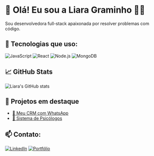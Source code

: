 # 👋 Olá! Eu sou a Liara Graminho 👩‍💻

Sou desenvolvedora full-stack apaixonada por resolver problemas com código.

## 🚀 Tecnologias que uso:
![JavaScript](https://img.shields.io/badge/-JavaScript-yellow?style=flat-square&logo=javascript)
![React](https://img.shields.io/badge/-React-61DAFB?style=flat-square&logo=react)
![Node.js](https://img.shields.io/badge/-Node.js-green?style=flat-square&logo=node.js)
![MongoDB](https://img.shields.io/badge/-MongoDB-4EA94B?style=flat-square&logo=mongodb)

## 📈 GitHub Stats
![Liara's GitHub stats](https://github-readme-stats.vercel.app/api?username=seu-username&show_icons=true&theme=tokyonight)

## 📌 Projetos em destaque
- [🔗 Meu CRM com WhatsApp](https://github.com/seu-username/seu-repo)
- [🔗 Sistema de Psicólogos](https://github.com/seu-username/seu-repo)

## 📫 Contato:
[![LinkedIn](https://img.shields.io/badge/-LinkedIn-blue?style=flat-square&logo=linkedin)](https://linkedin.com/in/seu-linkedin)
[![Portfólio](https://img.shields.io/badge/-Portfólio-black?style=flat-square&logo=github)](https://seu-site.com)
